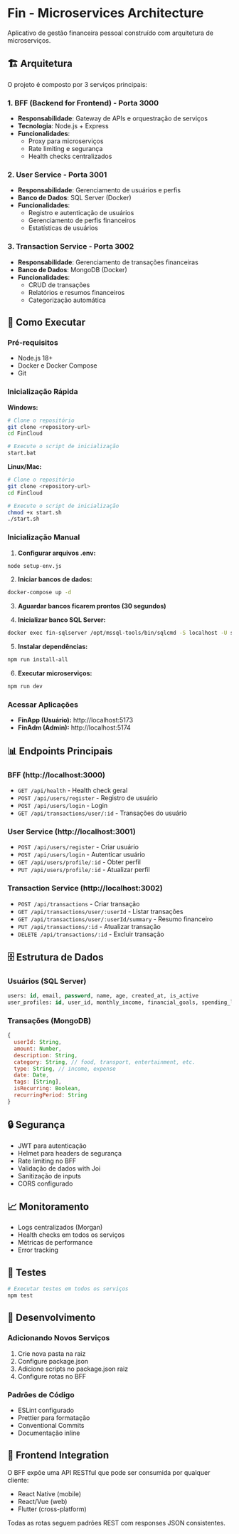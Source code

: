 # Fin - Microservices Architecture

Aplicativo de gestão financeira pessoal construído com arquitetura de microserviços.

## 🏗️ Arquitetura

O projeto é composto por 3 serviços principais:

### 1. BFF (Backend for Frontend) - Porta 3000
- **Responsabilidade**: Gateway de APIs e orquestração de serviços
- **Tecnologia**: Node.js + Express
- **Funcionalidades**:
  - Proxy para microserviços
  - Rate limiting e segurança
  - Health checks centralizados

### 2. User Service - Porta 3001
- **Responsabilidade**: Gerenciamento de usuários e perfis
- **Banco de Dados**: SQL Server (Docker)
- **Funcionalidades**:
  - Registro e autenticação de usuários
  - Gerenciamento de perfis financeiros
  - Estatísticas de usuários

### 3. Transaction Service - Porta 3002
- **Responsabilidade**: Gerenciamento de transações financeiras
- **Banco de Dados**: MongoDB (Docker)
- **Funcionalidades**:
  - CRUD de transações
  - Relatórios e resumos financeiros
  - Categorização automática

## 🚀 Como Executar

### Pré-requisitos
- Node.js 18+
- Docker e Docker Compose
- Git

### Inicialização Rápida

**Windows:**
```bash
# Clone o repositório
git clone <repository-url>
cd FinCloud

# Execute o script de inicialização
start.bat
```

**Linux/Mac:**
```bash
# Clone o repositório
git clone <repository-url>
cd FinCloud

# Execute o script de inicialização
chmod +x start.sh
./start.sh
```

### Inicialização Manual

1. **Configurar arquivos .env:**
```bash
node setup-env.js
```

2. **Iniciar bancos de dados:**
```bash
docker-compose up -d
```

3. **Aguardar bancos ficarem prontos (30 segundos)**

4. **Inicializar banco SQL Server:**
```bash
docker exec fin-sqlserver /opt/mssql-tools/bin/sqlcmd -S localhost -U sa -P FinApp123! -i /docker-entrypoint-initdb.d/init-db.sql
```

5. **Instalar dependências:**
```bash
npm run install-all
```

6. **Executar microserviços:**
```bash
npm run dev
```

### Acessar Aplicações
- **FinApp (Usuário):** http://localhost:5173
- **FinAdm (Admin):** http://localhost:5174

## 📊 Endpoints Principais

### BFF (http://localhost:3000)
- `GET /api/health` - Health check geral
- `POST /api/users/register` - Registro de usuário
- `POST /api/users/login` - Login
- `GET /api/transactions/user/:id` - Transações do usuário

### User Service (http://localhost:3001)
- `POST /api/users/register` - Criar usuário
- `POST /api/users/login` - Autenticar usuário
- `GET /api/users/profile/:id` - Obter perfil
- `PUT /api/users/profile/:id` - Atualizar perfil

### Transaction Service (http://localhost:3002)
- `POST /api/transactions` - Criar transação
- `GET /api/transactions/user/:userId` - Listar transações
- `GET /api/transactions/user/:userId/summary` - Resumo financeiro
- `PUT /api/transactions/:id` - Atualizar transação
- `DELETE /api/transactions/:id` - Excluir transação

## 🗄️ Estrutura de Dados

### Usuários (SQL Server)
```sql
users: id, email, password, name, age, created_at, is_active
user_profiles: id, user_id, monthly_income, financial_goals, spending_limit
```

### Transações (MongoDB)
```javascript
{
  userId: String,
  amount: Number,
  description: String,
  category: String, // food, transport, entertainment, etc.
  type: String, // income, expense
  date: Date,
  tags: [String],
  isRecurring: Boolean,
  recurringPeriod: String
}
```

## 🔒 Segurança

- JWT para autenticação
- Helmet para headers de segurança
- Rate limiting no BFF
- Validação de dados with Joi
- Sanitização de inputs
- CORS configurado

## 📈 Monitoramento

- Logs centralizados (Morgan)
- Health checks em todos os serviços
- Métricas de performance
- Error tracking

## 🧪 Testes

```bash
# Executar testes em todos os serviços
npm test
```

## 🔧 Desenvolvimento

### Adicionando Novos Serviços
1. Crie nova pasta na raiz
2. Configure package.json
3. Adicione scripts no package.json raiz
4. Configure rotas no BFF

### Padrões de Código
- ESLint configurado
- Prettier para formatação
- Conventional Commits
- Documentação inline

## 📱 Frontend Integration

O BFF expõe uma API RESTful que pode ser consumida por qualquer cliente:
- React Native (mobile)
- React/Vue (web)
- Flutter (cross-platform)

Todas as rotas seguem padrões REST com responses JSON consistentes.